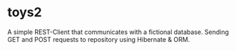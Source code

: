 # toys2
A simple REST-Client that communicates with a fictional database.
Sending GET and POST requests to repository using Hibernate & ORM.
